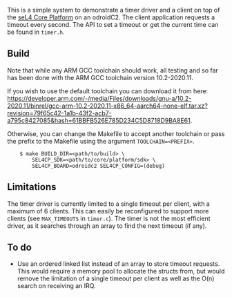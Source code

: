 <!--
   Copyright 2023, UNSW
   SPDX-License-Identifier: CC-BY-SA-4.0
-->

This is a simple system to demonstrate a timer driver and a client on top of the [seL4 Core
Platform](https://github.com/BreakawayConsulting/sel4cp) on an odroidC2. The client application
requests a timeout every second. The API to set a timeout or get the current time can be found
in `timer.h`.

## Build

Note that while any ARM GCC toolchain should work, all testing and
so far has been done with the ARM GCC toolchain version 10.2-2020.11.

If you wish to use the default toolchain you can download it from here:
https://developer.arm.com/-/media/Files/downloads/gnu-a/10.2-2020.11/binrel/gcc-arm-10.2-2020.11-x86_64-aarch64-none-elf.tar.xz?revision=79f65c42-1a1b-43f2-acb7-a795c8427085&hash=61BBFB526E785D234C5D8718D9BA8E61.

Otherwise, you can change the Makefile to accept another toolchain or pass the prefix
to the Makefile using the argument `TOOLCHAIN=<PREFIX>`.

```
    $ make BUILD_DIR=<path/to/build> \
        SEL4CP_SDK=<path/to/core/platform/sdk> \
        SEL4CP_BOARD=odroidc2 SEL4CP_CONFIG=(debug)
```

## Limitations

The timer driver is currently limited to a single timeout per client, with a maximum of 6 clients. 
This can easily be reconfigured to support more clients (see `MAX_TIMEOUTS` in `timer.c`).
The timer is not the most efficient driver, as it searches through an array to find the next timeout (if any). 

## To do
- Use an ordered linked list instead of an array to store timeout requests. This would require a memory pool to
allocate the structs from, but would remove the limitation of a single timeout per client as well as the O(n)
search on receiving an IRQ. 
